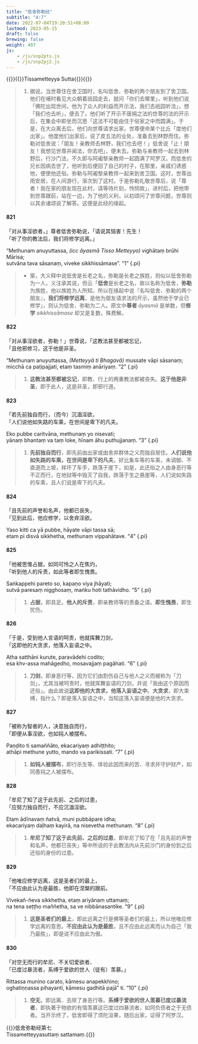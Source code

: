 ```yaml
---
title: "低舍弥勒经"
subtitle: "4:7"
date: 2022-07-04T19:20:51+08:00
lastmod: 2023-05-15
draft: false
brewing: false
weight: 407
js:
    - /js/snp2pts.js
    - /js/snp2pj2.js
---
```



{{<subtitle>}}{{<suttalink src="snp4.7">}}Tissametteyya Sutta{{</suttalink>}}{{</subtitle>}}

> 1. 据说，当世尊住在舍卫国时，名叫低舍、弥勒的两个朋友到了舍卫国。他们在哺时看见大众朝着祇园走去，就问「你们去哪里」，听到他们说「佛陀出现世间，他为了众人的利益而开示法，我们去祇园听法」，想「我们也去听」，便去了。他们听了开示不唐捐之法的世尊的法的开示后，在集会中即坐而沉思「这法不可能由住于俗家之中而圆满」。于是，在大众离去后，他们向世尊请求出家。世尊便命某个比丘「度他们出家」。他度他们出家后，说了皮五法的业处，准备去到林野而住。弥勒对低舍说：「朋友！亲教师去林野，我们也去吧！」低舍说「止！朋友！我想见世尊并闻法，你去吧」，便未去。弥勒与亲教师一起去到林野后，行沙门法，不久即与阿阇黎亲教师一起圆满了阿罗汉。而低舍的兄长因病去世了，他听到后便回了自己的村子，在那里，亲戚们诱惑他，便使他还俗。弥勒与阿阇黎亲教师一起来到舍卫国。这时，世尊出雨安居，在人间游行，渐次到了这村。于是弥勒礼敬世尊后，说「尊者！我在家的朋友现在此村，请等待片刻，怜悯故」，进村后，把他带到世尊跟前，站在一边，为了他的义利，以初颂问了世尊问题，世尊则以其余诸颂说了解答。这便是此经的缘起。

#### 821

「对从事淫欲者，」尊者低舍弥勒说，「请说其恼害！先生！  
「听了你的教法后，我们将修学远离。」

“­Methuna­m anu­yuttas­sa, <i>(icc āyasmā Tisso Metteyyo)</i> vighātaṃ brūhi Mārisa;  
sutvāna tava sāsanaṃ, viveke sikkhissāmase”. <q>1</q>
{.pi}

> - 案，大义释中说低舍是长老之名，弥勒是长老之族姓，则似以低舍弥勒为一人，义注承其说，但云「**低舍**是长老之名，故以名称为低舍，**弥勒**为族姓，他以族姓为人所知，所以在缘起中说『名叫低舍、弥勒的两个朋友』，**我们将修学远离**，是他为朋友请求法的开示，虽然他于学业已修学」，则认为低舍、弥勒为二人。原文中**尊者** *āyasmā* 是单数，但**修学** *sikkhissāmase* 却又是复数，殊费解。

#### 822

「对从事淫欲者，弥勒！」世尊说，「这教法甚至都被忘记，  
「且他邪修习，这于他是非圣。

“­Methuna­m anu­yuttas­sa, <i>(Metteyyā ti Bhagavā)</i> mussate vāpi sāsanaṃ;  
micchā ca paṭipajjati, etaṃ tasmiṃ anāriyaṃ. <q>2</q>
{.pi}

> 1. **这教法甚至都被忘记**，即教、行上的两重教法都被丧失。**这于他是非圣**，即于此人，这是非圣，即邪行道。

#### 823

「若先前独自而行，（而今）沉湎淫欲，  
「人们说他如失路的车乘，在世间是卑下的凡夫。

Eko pubbe caritvāna, methunaṃ yo nisevati;  
yānaṃ bhantaṃ va taṃ loke, hīnam āhu puthujjanaṃ. <q>3</q>
{.pi}

> 1. **先前独自而行**，即先前由出家或由舍弃群体之义而独自居住。**人们说他如失路的车乘，在世间是卑下的凡夫**，好比象车等的车乘，未调御、不直道而上坡，摔坏了车手，跌落于崖下，如是，此还俗之人由身恶行等不正而行，在地狱等中毁灭了自我，跌落于生之悬崖等，人们说如失路的车乘，且人们说是卑下的凡夫。

#### 824

「且先前的声誉和名声，他都已丧失，  
「见到此后，他应修学，以舍弃淫欲。

Yaso kitti ca yā pubbe, hāyate vāpi tassa sā;  
etam pi disvā sikkhetha, methunaṃ vippahātave. <q>4</q>
{.pi}

#### 825

「他被思惟占据，如同可怜之人在焦灼，  
「听到他人的斥责，如此等者即生愧畏。

Saṅkappehi pareto so, kapaṇo viya jhāyati;  
sutvā paresaṃ nigghosaṃ, maṅku hoti tathāvidho. <q>5</q>
{.pi}

> 1. **占据**，即具足。**他人的斥责**，即亲教师等的责备之语。**即生愧畏**，即生忧伤。

#### 826

「于是，受到他人言语的呵责，他就挥舞刀剑，  
「这即他的大贪求，他落入妄语之中。

Atha satthāni kurute, paravādehi codito;  
esa khv-assa mahāgedho, mosavajjaṃ pagāhati. <q>6</q>
{.pi}

> 1. **刀剑**，即身恶行等，因为它们由割伤自己与他人之义而被称为「刀剑」，尤其当被呵责时，他就挥舞妄语的刀剑，并说「我由这个原因而还俗」。由此故说**这即他的大贪求，他落入妄语之中**。**大贪求**，即大束缚，指什么？即是落入妄语之中，当知这落入妄语便是他的大贪求。

#### 827

「被称为智者的人，决意独自而行，  
「即便从事淫欲，也如钝人被摆布。

Paṇḍito ti samaññāto, ekacariyaṃ adhiṭṭhito;  
athāpi methune yutto, mando va parikissati. <q>7</q>
{.pi}

> 1. **如钝人被摆布**，即行杀生等、体验此因而来的苦、寻求并守护财产，如同愚钝之人被摆布。

#### 828

「牟尼了知了这于此先前、之后的过患，  
「应努力独自而行，不应沉湎淫欲。

Etam ādīnavaṃ ñatvā, muni pubbāpare idha;  
ekacariyaṃ daḷhaṃ kayirā, na nisevetha methunaṃ. <q>8</q>
{.pi}

> 1. **牟尼了知了这于此先前、之后的过患**，即牟尼了知了在「且先前的声誉和名声，他都已丧失」等中所说的于此教法内从先前沙门的身份到之后还俗的身份的过患。

#### 829

「他唯应修学远离，这是圣者们的最上，  
「不应由此认为是最胜，他即在涅槃的跟前。

Vivekañ-ñeva sikkhetha, etaṃ ariyānam uttamaṃ;  
na tena seṭṭho maññetha, sa ve nibbānasantike. <q>9</q>
{.pi}

> 1. **这是圣者们的最上**，即此远离之行是佛等圣者们的最上，所以他唯应修学远离的意思。**不应由此认为是最胜**，且不应由此远离而认为自己「我乃最胜」，即是说不应由此为傲。

#### 830

「对空无而行的牟尼、不关切爱欲者、  
「已度过暴流者，系缚于爱欲的世人（徒有）羡慕。」

Rittassa munino carato, kāmesu anapekkhino;  
oghatiṇṇassa pihayanti, kāmesu gadhitā pajā” ti. <q>10</q>
{.pi}

> 1. **空无**，即远离、去除了身恶行等。**系缚于爱欲的世人羡慕已度过暴流者**，即执著于物欲的有情羡慕这已度过四暴流者，如同负债者之于无债者。当开示终了，低舍即得了须陀洹果，随后出家，证得了阿罗汉。


{{<eof>}}低舍弥勒经第七<br>Tissametteyyasuttaṃ sattamaṃ.{{</eof>}}
